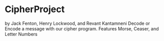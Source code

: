 # CipherProject
by Jack Fenton, Henry Lockwood, and Revant Kantamneni
Decode or Encode a message with our cipher program.
Features Morse, Ceaser, and Letter Numbers
